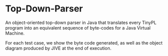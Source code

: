 # Top-Down-Parser
An object-oriented top-down parser in Java that translates every TinyPL program into an equivalent sequence of byte-codes for a Java Virtual Machine.

For each test case, we show the byte code generated, as well as the object diagram produced by JIVE at the end of execution.
